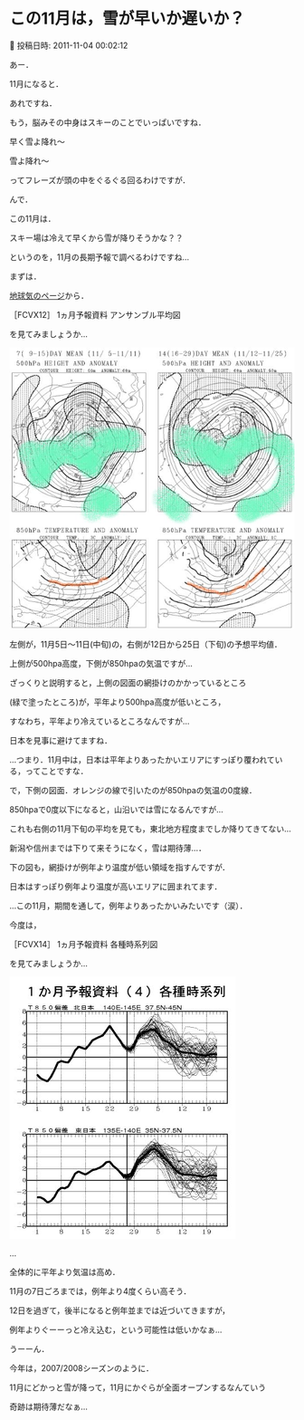 # この11月は，雪が早いか遅いか？

📅 投稿日時: 2011-11-04 00:02:12

あー．


11月になると．


あれですね．


もう，脳みその中身はスキーのことでいっぱいですね．





早く雪よ降れ～


雪よ降れ～





ってフレーズが頭の中をぐるぐる回るわけですが．





んで．


この11月は．


スキー場は冷えて早くから雪が降りそうかな？？


というのを，11月の長期予報で調べるわけですね…





まずは．


[地球気のページ](http://n-kishou.com/ee/exp/exp.html)から．


［FCVX12］ 1ヵ月予報資料 アンサンブル平均図


を見てみましょうか…







![89f4af0efed29fba8faf76d685b560fd.jpg](images/89f4af0efed29fba8faf76d685b560fd.jpg)




左側が，11月5日～11日(中旬)の，右側が12日から25日（下旬)の予想平均値．


上側が500hpa高度，下側が850hpaの気温ですが…





ざっくりと説明すると，上側の図面の網掛けのかかっているところ


(緑で塗ったところ)が，平年より500hpa高度が低いところ，


すなわち，平年より冷えているところなんですが…


日本を見事に避けてますね．


…つまり．11月中は，日本は平年よりあったかいエリアにすっぽり覆われている，ってことですな．





で，下側の図面．オレンジの線で引いたのが850hpaの気温の0度線．


850hpaで0度以下になると，山沿いでは雪になるんですが…


これも右側の11月下旬の平均を見ても，東北地方程度までしか降りてきてない…


新潟や信州までは下りて来そうになく，雪は期待薄…．





下の図も，網掛けが例年より温度が低い領域を指すんですが．


日本はすっぽり例年より温度が高いエリアに囲まれてます．





…この11月，期間を通して，例年よりあったかいみたいです（涙）．





今度は，


［FCVX14］ 1ヵ月予報資料 各種時系列図


を見てみましょうか…







![675a418a9f344f9b4844b027b243b447.jpg](images/675a418a9f344f9b4844b027b243b447.jpg)




…


全体的に平年より気温は高め．


11月の7日ごろまでは，例年より4度くらい高そう．


12日を過ぎて，後半になると例年並までは近づいてきますが，


例年よりぐーーっと冷え込む，という可能性は低いかなぁ…





うーーん．


今年は，2007/2008シーズンのように．


11月にどかっと雪が降って，11月にかぐらが全面オープンするなんていう


奇跡は期待薄だなぁ…

